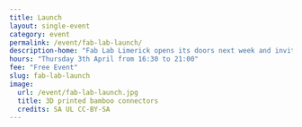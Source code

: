 ```yaml
---
title: Launch
layout: single-event
category: event
permalink: /event/fab-lab-launch/
description-home: "Fab Lab Limerick opens its doors next week and invites you come to our new premises and take part in three simultaneous activities to get started on 3D printing, laser cutting and 3D scanning."
hours: "Thursday 3th April from 16:30 to 21:00"
fee: "Free Event"
slug: fab-lab-launch
image:
  url: /event/fab-lab-launch.jpg
  title: 3D printed bamboo connectors
  credits: SA UL CC-BY-SA
---
```

